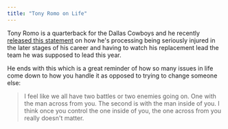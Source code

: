 ```yaml
---
title: "Tony Romo on Life"
---
```

<p>Tony Romo is a quarterback for the Dallas Cowboys and he recently <a href="https://www.espn.com/blog/dallas-cowboys/post/_/id/4755730/full-transcript-of-tony-romos-statement">released this statement</a> on how he's processing being seriously injured in the later stages of his career and having to watch his replacement lead the team he was supposed to lead this year.</p>
<p>He ends with this which is a great reminder of how so many issues in life come down to how you handle it as opposed to trying to change someone else:</p>
<blockquote><p>
  I feel like we all have two battles or two enemies going on. One with the man across from you. The second is with the man inside of you. I think once you control the one inside of you, the one across from you really doesn't matter.
</p></blockquote>
